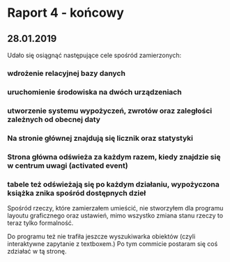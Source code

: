 # Raport 4 - końcowy
## 28.01.2019

Udało się osiągnąć następujące cele spośród zamierzonych:
### wdrożenie relacyjnej bazy danych
### uruchomienie środowiska na dwóch urządzeniach
### utworzenie systemu wypożyczeń, zwrotów oraz zaległości zależnych od obecnej daty
### Na stronie głównej znajdują się licznik oraz statystyki
### Strona główna odświeża za każdym razem, kiedy znajdzie się w centrum uwagi (activated event)
### tabele też odświeżają się po każdym działaniu, wypożyczona książka znika spośród dostępnych dzieł


Spośród rzeczy, które zamierzałem umieścić, nie stworzyłem dla programu layoutu graficznego oraz ustawień, mimo wszystko zmiana stanu rzeczy to teraz tylko formalność.

Do programu też nie trafiła jeszcze wyszukiwarka obiektów (czyli interaktywne zapytanie z textboxem.) Po tym commicie postaram się coś zdziałać w tą stronę.